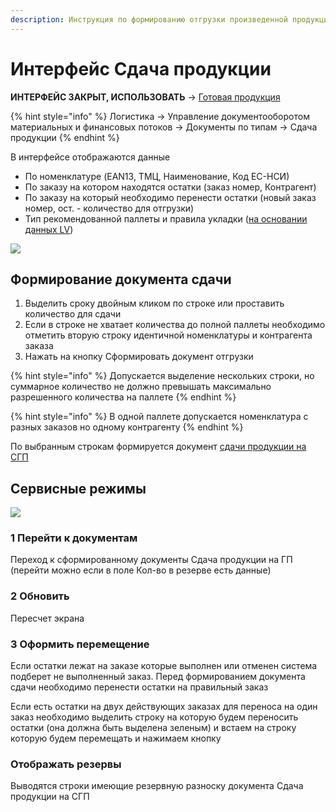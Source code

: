 ```yaml
---
description: Инструкция по формированию отгрузки произведенной продукции
---
```


# Интерфейс Сдача продукции

**ИНТЕРФЕЙС ЗАКРЫТ, ИСПОЛЬЗОВАТЬ** -> [Готовая продукция](../../web-prilozheniya/prilozhenie-mes/uchet-v-prilozhenii-mes/mes-gotovaya-produkciya/)

{% hint style="info" %}
Логистика → Управление документооборотом материальных и финансовых потоков → Документы по типам → Сдача продукции
{% endhint %}

В интерфейсе отображаются данные

* По номенклатуре (EAN13, ТМЦ, Наименование, Код ЕС-НСИ)
* По заказу на котором находятся остатки (заказ номер, Контрагент)
* По заказу на который необходимо перенести остатки (новый заказ номер, ост. - количество для отгрузки)
* Тип рекомендованной паллеты и правила укладки ([на основании данных LV](ukladka-po-dannym-lv.md))

![](<../../.gitbook/assets/image (225).png>)

## Формирование документа сдачи

1. Выделить сроку двойным кликом по строке или проставить количество для сдачи
2. Если в строке не хватает количества до полной паллеты необходимо отметить вторую строку идентичной номенклатуры и контрагента заказа
3. Нажать на кнопку Сформировать документ отгрузки

{% hint style="info" %}
Допускается выделение нескольких строки, но суммарное количество не должно превышать максимально разрешенного количества на паллете
{% endhint %}

{% hint style="info" %}
В одной паллете допускается номенклатура с разных заказов но одному контрагенту
{% endhint %}

По выбранным строкам формируется документ [сдачи продукции на СГП](sdacha-produkcii-na-sgp-1.md)

## Сервисные режимы

![](<../../.gitbook/assets/image (236).png>)

### 1 Перейти к документам

Переход к сформированному документы Сдача продукции на ГП (перейти можно если в поле Кол-во в резерве есть данные)

### 2 Обновить

Пересчет экрана

### 3 Оформить перемещение

Если остатки лежат на заказе которые выполнен или отменен система подберет не выполненный заказ. Перед формированием документа сдачи необходимо перенести остатки на правильный заказ

Если есть остатки на двух действующих заказах для переноса на один заказ необходимо выделить строку на которую будем переносить остатки (она должна быть выделена зеленым) и встаем на строку которую будем перемещать и нажимаем кнопку

### Отображать резервы

Выводятся строки имеющие резервную разноску документа Сдача продукции на СГП
